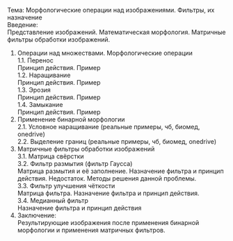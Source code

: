 Тема: Морфологические операции над изображениями. Фильтры, их назначение  
Введение:  
Представление изображений. Математическая морфология. Матричные фильтры обработки изображений.  
1.	Операции над множествами. Морфологические операции  
1.1.	Перенос  
Принцип действия. Пример  
1.2.	Наращивание  
Принцип действия. Пример  
1.3.	Эрозия  
Принцип действия. Пример  
1.4.	Замыкание  
Принцип действия. Пример  
2.	Применение бинарной морфологии  
2.1.	Условное наращивание (реальные примеры, чб, биомед, onedrive)  
2.2.	Выделение границ (реальные примеры, чб, биомед, onedrive)  
3.	Матричные фильтры обработки изображений  
3.1.	Матрица свёрстки  
3.2.	Фильтр размытия (фильтр Гаусса)  
Матрица размытия и её заполнение. Назначение фильтра и принцип действия. Недостаток. Методы решения данной проблемы.  
3.3.	Фильтр улучшения чёткости  
Матрица фильтра. Назначение фильтра и принцип действия.  
3.4.	Медианный фильтр  
Назначение фильтра и принцип действия  
4.	Заключение:  
Результирующие изображения после применения бинарной морфологии и применения матричных фильтров.  


